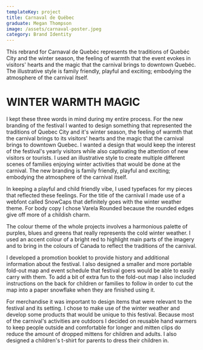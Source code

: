 ```yaml
---
templateKey: project
title: Carnaval de Québec
graduate: Megan Thompson
image: /assets/carnaval-poster.jpeg
category: Brand Identity
---
```

This rebrand for Carnaval de Quebéc represents the traditions of Quebéc City and the winter season, the feeling of warmth that the event evokes in visitors' hearts and the magic that the carnival brings to downtown Quebéc. The illustrative style is family friendly, playful and exciting; embodying the atmosphere of the carnival itself.

# WINTER    WARMTH    MAGIC

I kept these three words in mind during my entire process. For the new branding of the festival I wanted to design something that represented the traditions of Quebec City and it's winter season, the feeling of warmth that the carnival brings to its visitors' hearts and the magic that the carnival brings to downtown Quebec. I wanted a design that would keep the interest of the festival's yearly visitors while also captivating the attention of new visitors or tourists.  I used an illustrative style to create multiple different scenes of families enjoying winter activities that would be done at the carnival. The new branding is family friendly, playful and exciting; embodying the atmosphere of the carnival itself.

In keeping a playful and child friendly vibe, I used typefaces for my pieces that reflected these feelings. For the title of the carnival I made use of a webfont called SnowCaps that definitely goes with the winter weather theme. For body copy I chose Varela Rounded because the rounded edges give off more of a childish charm.

The colour theme of the whole projects involves a harmonious palette of purples, blues and greens that really represents the cold winter weather. I used an accent colour of a bright red to highlight main parts of the imagery and to bring in the colours of Canada to reflect the traditions of the carnival.

I developed a promotion booklet to provide history and additional information about the festival. I also designed a smaller and more portable fold-out map and event schedule that festival goers would be able to easily carry with them. To add a bit of extra fun to the fold-out map I also included instructions on the back for children or families to follow in order to cut the map into a paper snowflake when they are finished using it.

For merchandise it was important to design items that were relevant to the festival and its setting. I chose to make use of the winter weather and develop some products that would be unique to this festival. Because most of the carnival's activities are outdoors I decided on reusable hand warmers to keep people outside and comfortable for longer and mitten clips do reduce the amount of dropped mittens for children and adults. I also designed a children's t-shirt for parents to dress their children in.
